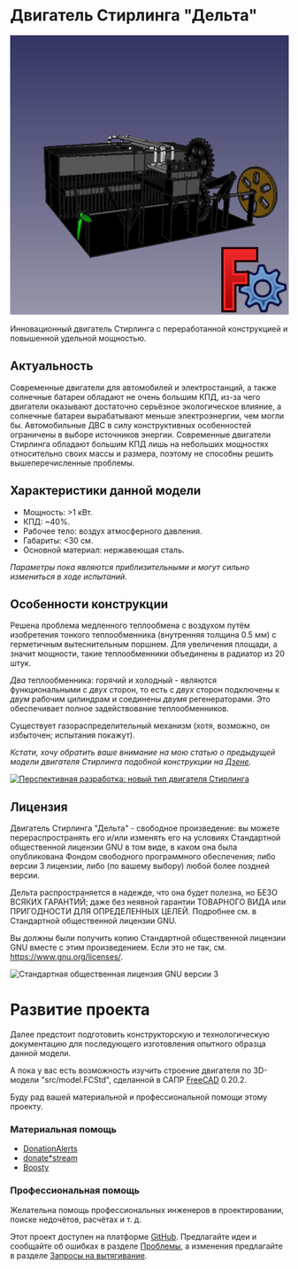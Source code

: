 <!--
(C) 2024 Серый MLGamer. Все свободы предоставлены.
Дзен: <https://dzen.ru/seriy_mlgamer>
SoundCloud: <https://soundcloud.com/seriy_mlgamer>
YouTube: <https://www.youtube.com/@Seriy_MLGamer>
GitHub: <https://github.com/Seriy-MLGamer>
E-mail: <Seriy-MLGamer@yandex.ru>

Этот файл - свободная документация: вы можете перераспространять его и/или изменять его на условиях лицензии Creative Commons Атрибуция-СохранениеУсловий 4.0 Всемирной: <https://creativecommons.org/licenses/by-sa/4.0/deed.ru>.
Этот файл распространяется в надежде, что он будет полезен, но БЕЗО ВСЯКИХ ГАРАНТИЙ; даже без неявной гарантии ТОВАРНОГО ВИДА или ПРИГОДНОСТИ ДЛЯ ОПРЕДЕЛЁННЫХ ЦЕЛЕЙ. Подробнее смотрите в лицензии.
-->

# Двигатель Стирлинга "Дельта"

![Двигатель Стирлинга "Дельта"](share/Thumbnail.png)

Инновационный двигатель Стирлинга c переработанной конструкцией и повышенной удельной мощностью.

## Актуальность

Современные двигатели для автомобилей и электростанций, а также солнечные батареи обладают не очень большим КПД, из-за чего двигатели оказывают достаточно серьёзное экологическое влияние, а солнечные батареи вырабатывают меньше электроэнергии, чем могли бы. Автомобильные ДВС в силу конструктивных особенностей ограничены в выборе источников энергии. Современные двигатели Стирлинга обладают большим КПД лишь на небольших мощностях относительно своих массы и размера, поэтому не способны решить вышеперечисленные проблемы.

## Характеристики данной модели

  * Мощность: >1 кВт.
  * КПД: ~40%.
  * Рабочее тело: воздух атмосферного давления.
  * Габариты: <30 см.
  * Основной материал: нержавеющая сталь.

*Параметры пока являются приблизительными и могут сильно измениться в ходе испытаний.*

## Особенности конструкции

Решена проблема медленного теплообмена с воздухом путём изобретения тонкого теплообменника (внутренняя толщина 0.5 мм) с герметичным вытеснительным поршнем. Для увеличения площади, а значит мощности, такие теплообменники объединены в радиатор из 20 штук.

*Два* теплообменника: горячий и холодный - являются функциональными с *двух* сторон, то есть с *двух* сторон подключены к *двум* рабочим цилиндрам и соединены *двумя* регенераторами. Это обеспечивает полное задействование теплообменников.

Существует газораспределительный механизм (хотя, возможно, он избыточен; испытания покажут).

*Кстати, хочу обратить ваше внимание на мою статью о предыдущей модели двигателя Стирлинга подобной конструкции на [Дзене](https://dzen.ru/a/Ywe-duoiYVKAe5At?share_to=link).*

[![Перспективная разработка: новый тип двигателя Стирлинга](https://avatars.dzeninfra.ru/get-zen_doc/1602486/pub_6307be76ea226152807b902d_6308ce7b4845b82a6102cd63/orig)](https://dzen.ru/a/Ywe-duoiYVKAe5At?share_to=link)

## Лицензия

Двигатель Стирлинга "Дельта" - свободное произведение: вы можете перераспространять его и/или изменять его на условиях Стандартной общественной лицензии GNU в том виде, в каком она была опубликована Фондом свободного программного обеспечения; либо версии 3 лицензии, либо (по вашему выбору) любой более поздней версии.

Дельта распространяется в надежде, что она будет полезна, но БЕЗО ВСЯКИХ ГАРАНТИЙ; даже без неявной гарантии ТОВАРНОГО ВИДА или ПРИГОДНОСТИ ДЛЯ ОПРЕДЕЛЕННЫХ ЦЕЛЕЙ. Подробнее см. в Стандартной общественной лицензии GNU.

Вы должны были получить копию Стандартной общественной лицензии GNU вместе с этим произведением. Если это не так, см. <https://www.gnu.org/licenses/>.

![Стандартная общественная лицензия GNU версии 3](https://www.gnu.org/graphics/gplv3-with-text-136x68.png)

# Развитие проекта

Далее предстоит подготовить конструкторскую и технологическую документацию для последующего изготовления опытного образца данной модели.

А пока у вас есть возможность изучить строение двигателя по 3D-модели "src/model.FCStd", сделанной в САПР [FreeCAD](https://freecad.org) 0.20.2.

Буду рад вашей материальной и профессиональной помощи этому проекту.

### Материальная помощь

  * [DonationAlerts](https://donationalerts.com/r/seriy_mlgamer)
  * [donate*stream](https://donate.stream/seriy_mlgamer)
  * [Boosty](https://boosty.to/seriy_mlgamer)

### Профессиональная помощь

Желательна помощь профессиональных инженеров в проектировании, поиске недочётов, расчётах и т. д.

Этот проект доступен на платформе [GitHub](https://github.com/Seriy-MLGamer/Delta_Stirling). Предлагайте идеи и сообщайте об ошибках в разделе [Проблемы](https://github.com/Seriy-MLGamer/Delta_Stirling/issues), а изменения предлагайте в разделе [Запросы на вытягивание](https://github.com/Seriy-MLGamer/Delta_Stirling/pulls).